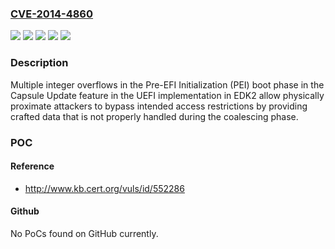 ### [CVE-2014-4860](https://cve.mitre.org/cgi-bin/cvename.cgi?name=CVE-2014-4860)
![](https://img.shields.io/static/v1?label=Product&message=BIOS&color=blue)
![](https://img.shields.io/static/v1?label=Product&message=SCT3&color=blue)
![](https://img.shields.io/static/v1?label=Version&message=before%205%2F23%2F2014%20&color=brightgreen)
![](https://img.shields.io/static/v1?label=Version&message=unknown%20&color=brightgreen)
![](https://img.shields.io/static/v1?label=Vulnerability&message=Other&color=brightgreen)

### Description

Multiple integer overflows in the Pre-EFI Initialization (PEI) boot phase in the Capsule Update feature in the UEFI implementation in EDK2 allow physically proximate attackers to bypass intended access restrictions by providing crafted data that is not properly handled during the coalescing phase.

### POC

#### Reference
- http://www.kb.cert.org/vuls/id/552286

#### Github
No PoCs found on GitHub currently.

